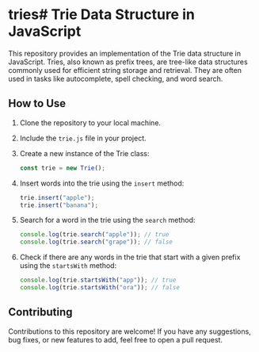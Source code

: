 # tries# Trie Data Structure in JavaScript

This repository provides an implementation of the Trie data structure in JavaScript. Tries, also known as prefix trees, are tree-like data structures commonly used for efficient string storage and retrieval. They are often used in tasks like autocomplete, spell checking, and word search.

## How to Use

1. Clone the repository to your local machine.
2. Include the `trie.js` file in your project.
3. Create a new instance of the Trie class:

   ```javascript
   const trie = new Trie();
   ```

4. Insert words into the trie using the `insert` method:

   ```javascript
   trie.insert("apple");
   trie.insert("banana");
   ```

5. Search for a word in the trie using the `search` method:

   ```javascript
   console.log(trie.search("apple")); // true
   console.log(trie.search("grape")); // false
   ```

6. Check if there are any words in the trie that start with a given prefix using the `startsWith` method:

   ```javascript
   console.log(trie.startsWith("app")); // true
   console.log(trie.startsWith("ora")); // false
   ```

## Contributing

Contributions to this repository are welcome! If you have any suggestions, bug fixes, or new features to add, feel free to open a pull request.

